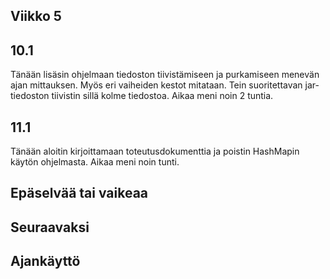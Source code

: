 ## Viikko 5

## 10.1
Tänään lisäsin ohjelmaan tiedoston tiivistämiseen ja
purkamiseen menevän ajan mittauksen. Myös eri
vaiheiden kestot mitataan. Tein suoritettavan
jar-tiedoston tiivistin sillä kolme tiedostoa.
Aikaa meni noin 2 tuntia.

## 11.1
Tänään aloitin kirjoittamaan toteutusdokumenttia ja
poistin HashMapin käytön ohjelmasta. Aikaa meni noin
tunti.

## Epäselvää tai vaikeaa

## Seuraavaksi

## Ajankäyttö

